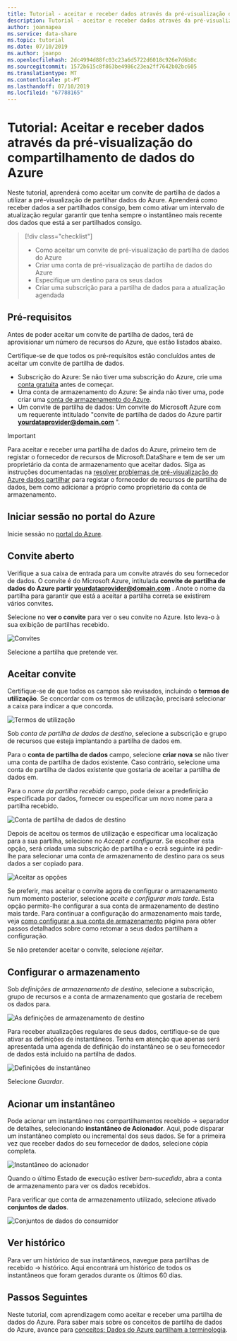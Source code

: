 ```yaml
---
title: Tutorial - aceitar e receber dados através da pré-visualização do compartilhamento de dados do Azure
description: Tutorial - aceitar e receber dados através da pré-visualização do compartilhamento de dados do Azure
author: joannapea
ms.service: data-share
ms.topic: tutorial
ms.date: 07/10/2019
ms.author: joanpo
ms.openlocfilehash: 2dc4994d88fc03c23a6d5722d6018c926e7d6b8c
ms.sourcegitcommit: 1572b615c8f863be4986c23ea2ff7642b02bc605
ms.translationtype: MT
ms.contentlocale: pt-PT
ms.lasthandoff: 07/10/2019
ms.locfileid: "67788165"
---
```

# <a name="tutorial-accept-and-receive-data-using-azure-data-share-preview"></a>Tutorial: Aceitar e receber dados através da pré-visualização do compartilhamento de dados do Azure

Neste tutorial, aprenderá como aceitar um convite de partilha de dados a utilizar a pré-visualização de partilhar dados do Azure. Aprenderá como receber dados a ser partilhados consigo, bem como ativar um intervalo de atualização regular garantir que tenha sempre o instantâneo mais recente dos dados que está a ser partilhados consigo. 

> [!div class="checklist"]
> * Como aceitar um convite de pré-visualização de partilha de dados do Azure
> * Criar uma conta de pré-visualização de partilha de dados do Azure
> * Especifique um destino para os seus dados
> * Criar uma subscrição para a partilha de dados para a atualização agendada

## <a name="prerequisites"></a>Pré-requisitos
Antes de poder aceitar um convite de partilha de dados, terá de aprovisionar um número de recursos do Azure, que estão listados abaixo. 

Certifique-se de que todos os pré-requisitos estão concluídos antes de aceitar um convite de partilha de dados. 

* Subscrição do Azure: Se não tiver uma subscrição do Azure, crie uma [conta gratuita](https://azure.microsoft.com/free/) antes de começar.
* Uma conta de armazenamento do Azure: Se ainda não tiver uma, pode criar uma [conta de armazenamento do Azure](https://docs.microsoft.com/azure/storage/common/storage-quickstart-create-account). 
* Um convite de partilha de dados: Um convite do Microsoft Azure com um requerente intitulado "convite de partilha de dados do Azure partir **<yourdataprovider@domain.com>** ".

> [!IMPORTANT]
> Para aceitar e receber uma partilha de dados do Azure, primeiro tem de registar o fornecedor de recursos de Microsoft.DataShare e tem de ser um proprietário da conta de armazenamento que aceitar dados. Siga as instruções documentadas na [resolver problemas de pré-visualização do Azure dados partilhar](data-share-troubleshoot.md) para registar o fornecedor de recursos de partilha de dados, bem como adicionar a próprio como proprietário da conta de armazenamento. 

## <a name="sign-in-to-the-azure-portal"></a>Iniciar sessão no portal do Azure

Inicie sessão no [portal do Azure](https://portal.azure.com/).

## <a name="open-invitation"></a>Convite aberto

Verifique a sua caixa de entrada para um convite através do seu fornecedor de dados. O convite é do Microsoft Azure, intitulada **convite de partilha de dados do Azure partir <yourdataprovider@domain.com>** . Anote o nome da partilha para garantir que está a aceitar a partilha correta se existirem vários convites. 

Selecione no **ver o convite** para ver o seu convite no Azure. Isto leva-o à sua exibição de partilhas recebido.

![Convites](./media/invitations.png "lista de convites") 

Selecione a partilha que pretende ver. 

## <a name="accept-invitation"></a>Aceitar convite
Certifique-se de que todos os campos são revisados, incluindo o **termos de utilização**. Se concordar com os termos de utilização, precisará selecionar a caixa para indicar a que concorda. 

![Termos de utilização](./media/terms-of-use.png "termos de utilização") 

Sob *conta de partilha de dados de destino*, selecione a subscrição e grupo de recursos que esteja implantando a partilha de dados em. 

Para o **conta de partilha de dados** campo, selecione **criar nova** se não tiver uma conta de partilha de dados existente. Caso contrário, selecione uma conta de partilha de dados existente que gostaria de aceitar a partilha de dados em. 

Para o *nome da partilha recebido* campo, pode deixar a predefinição especificada por dados, fornecer ou especificar um novo nome para a partilha recebido. 

![Conta de partilha de dados de destino](./media/target-data-share.png "conta de partilhar dados de destino") 

Depois de aceitou os termos de utilização e especificar uma localização para a sua partilha, selecione no *Accept e configurar*. Se escolher esta opção, será criada uma subscrição de partilha e o ecrã seguinte irá pedir-lhe para selecionar uma conta de armazenamento de destino para os seus dados a ser copiado para. 

![Aceitar as opções](./media/accept-options.png "aceitar opções") 

Se preferir, mas aceitar o convite agora de configurar o armazenamento num momento posterior, selecione *aceite e configurar mais tarde*. Esta opção permite-lhe configurar a sua conta de armazenamento de destino mais tarde. Para continuar a configuração do armazenamento mais tarde, veja [como configurar a sua conta de armazenamento](how-to-configure-mapping.md) página para obter passos detalhados sobre como retomar a seus dados partilham a configuração. 

Se não pretender aceitar o convite, selecione *rejeitar*. 

## <a name="configure-storage"></a>Configurar o armazenamento
Sob *definições de armazenamento de destino*, selecione a subscrição, grupo de recursos e a conta de armazenamento que gostaria de recebem os dados para. 

![As definições de armazenamento de destino](./media/target-storage-settings.png "armazenamento de destino") 

Para receber atualizações regulares de seus dados, certifique-se de que ativar as definições de instantâneos. Tenha em atenção que apenas será apresentada uma agenda de definição do instantâneo se o seu fornecedor de dados está incluído na partilha de dados. 

![Definições de instantâneo](./media/snapshot-settings.png "as definições de instantâneo") 

Selecione *Guardar*. 

## <a name="trigger-a-snapshot"></a>Acionar um instantâneo

Pode acionar um instantâneo nos compartilhamentos recebido -> separador de detalhes, selecionando **instantâneo de Acionador**. Aqui, pode disparar um instantâneo completo ou incremental dos seus dados. Se for a primeira vez que receber dados do seu fornecedor de dados, selecione cópia completa. 

![Instantâneo do acionador](./media/trigger-snapshot.png "instantâneo de Acionador") 

Quando o último Estado de execução estiver *bem-sucedida*, abra a conta de armazenamento para ver os dados recebidos. 

Para verificar que conta de armazenamento utilizado, selecione ativado **conjuntos de dados**. 

![Conjuntos de dados do consumidor](./media/consumer-datasets.png "mapeamento do conjunto de dados de consumidor") 

## <a name="view-history"></a>Ver histórico
Para ver um histórico de sua instantâneos, navegue para partilhas de recebido -> histórico. Aqui encontrará um histórico de todos os instantâneos que foram gerados durante os últimos 60 dias. 

## <a name="next-steps"></a>Passos Seguintes
Neste tutorial, com aprendizagem como aceitar e receber uma partilha de dados do Azure. Para saber mais sobre os conceitos de partilha de dados do Azure, avance para [conceitos: Dados do Azure partilham a terminologia](terminology.md).